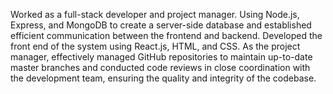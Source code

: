 Worked as a full-stack developer and project manager. Using Node.js, Express, and MongoDB to create a server-side database and established efficient communication between the frontend and backend. Developed the front end of the system using React.js, HTML, and CSS. As the project manager, effectively managed GitHub repositories to maintain up-to-date master branches and conducted code reviews in close coordination with the development team, ensuring the quality and integrity of the codebase. 

